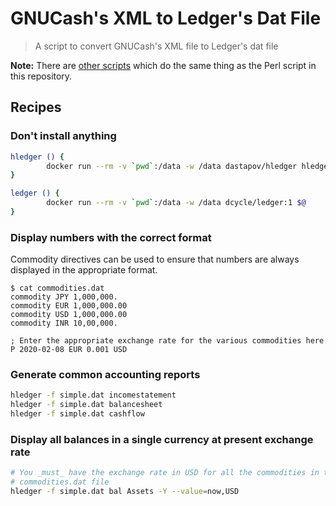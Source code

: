# GNUCash's XML to Ledger's Dat File

> A script to convert GNUCash's XML file to Ledger's dat file

**Note:** There are [other scripts][1] which do the same thing as the Perl
script in this repository.

## Recipes

### Don't install anything

```sh
hledger () {
        docker run --rm -v `pwd`:/data -w /data dastapov/hledger hledger $@
}

ledger () {
        docker run --rm -v `pwd`:/data -w /data dcycle/ledger:1 $@
}
```

### Display numbers with the correct format

Commodity directives can be used to ensure that numbers are always displayed in
the appropriate format.

```ledger
$ cat commodities.dat
commodity JPY 1,000,000.
commodity EUR 1,000,000.00
commodity USD 1,000,000.00
commodity INR 10,00,000.

; Enter the appropriate exchange rate for the various commodities here
P 2020-02-08 EUR 0.001 USD
```

### Generate common accounting reports

```sh
hledger -f simple.dat incomestatement
hledger -f simple.dat balancesheet
hledger -f simple.dat cashflow
```

### Display all balances in a single currency at present exchange rate

```sh
# You _must_ have the exchange rate in USD for all the commodities in the
# commodities.dat file
hledger -f simple.dat bal Assets -Y --value=now,USD
```

[1]: https://gist.github.com/nonducor/ddc97e787810d52d067206a592a35ea7
